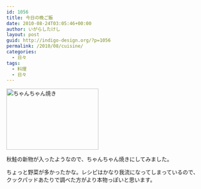 ```yaml
---
id: 1056
title: 今日の晩ご飯
date: 2010-08-24T03:05:46+00:00
author: いがらしたけし
layout: post
guid: http://indigo-design.org/?p=1056
permalink: /2010/08/cuisine/
categories:
  - 日々
tags:
  - 料理
  - 日々
---
```

<a href="http://photozou.jp/photo/show/120767/47086087"><img src="http://art29.photozou.jp/pub/767/120767/photo/47086087.jpg" alt="ちゃんちゃん焼き" width="240" height="160" style="border:0" /></a>

秋鮭の新物が入ったようなので、ちゃんちゃん焼きにしてみました。

ちょっと野菜が多かったかな。レシピはかなり我流になってしまっているので、クックパッドあたりで調べた方がより本物っぽいと思います。